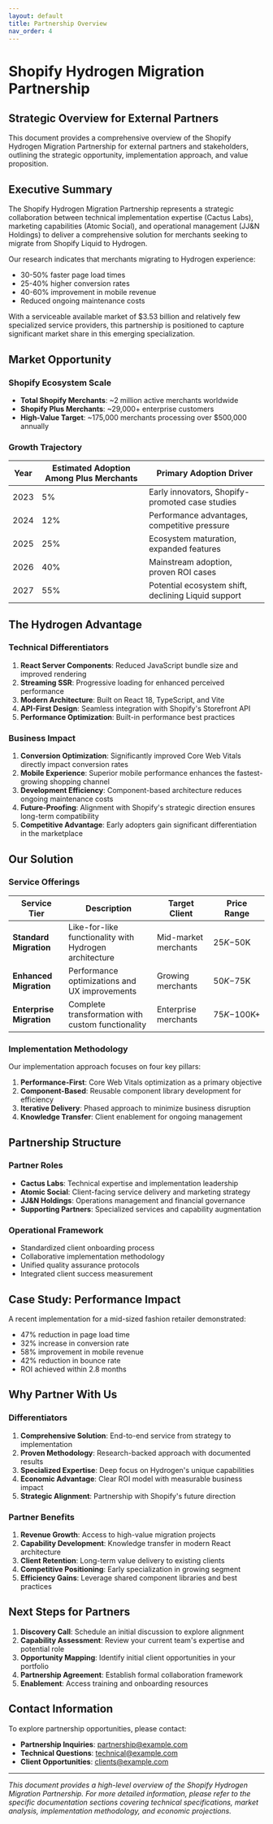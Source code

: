```yaml
---
layout: default
title: Partnership Overview
nav_order: 4
---
```


# Shopify Hydrogen Migration Partnership
## Strategic Overview for External Partners

This document provides a comprehensive overview of the Shopify Hydrogen Migration Partnership for external partners and stakeholders, outlining the strategic opportunity, implementation approach, and value proposition.

## Executive Summary

The Shopify Hydrogen Migration Partnership represents a strategic collaboration between technical implementation expertise (Cactus Labs), marketing capabilities (Atomic Social), and operational management (JJ&N Holdings) to deliver a comprehensive solution for merchants seeking to migrate from Shopify Liquid to Hydrogen.

Our research indicates that merchants migrating to Hydrogen experience:
- 30-50% faster page load times
- 25-40% higher conversion rates
- 40-60% improvement in mobile revenue
- Reduced ongoing maintenance costs

With a serviceable available market of $3.53 billion and relatively few specialized service providers, this partnership is positioned to capture significant market share in this emerging specialization.

## Market Opportunity

### Shopify Ecosystem Scale

- **Total Shopify Merchants**: ~2 million active merchants worldwide
- **Shopify Plus Merchants**: ~29,000+ enterprise customers
- **High-Value Target**: ~175,000 merchants processing over $500,000 annually

### Growth Trajectory

| Year | Estimated Adoption Among Plus Merchants | Primary Adoption Driver |
|------|---------------------------------------|--------------------------|
| 2023 | 5% | Early innovators, Shopify-promoted case studies |
| 2024 | 12% | Performance advantages, competitive pressure |
| 2025 | 25% | Ecosystem maturation, expanded features |
| 2026 | 40% | Mainstream adoption, proven ROI cases |
| 2027 | 55% | Potential ecosystem shift, declining Liquid support |

## The Hydrogen Advantage

### Technical Differentiators

1. **React Server Components**: Reduced JavaScript bundle size and improved rendering
2. **Streaming SSR**: Progressive loading for enhanced perceived performance
3. **Modern Architecture**: Built on React 18, TypeScript, and Vite
4. **API-First Design**: Seamless integration with Shopify's Storefront API
5. **Performance Optimization**: Built-in performance best practices

### Business Impact

1. **Conversion Optimization**: Significantly improved Core Web Vitals directly impact conversion rates
2. **Mobile Experience**: Superior mobile performance enhances the fastest-growing shopping channel
3. **Development Efficiency**: Component-based architecture reduces ongoing maintenance costs
4. **Future-Proofing**: Alignment with Shopify's strategic direction ensures long-term compatibility
5. **Competitive Advantage**: Early adopters gain significant differentiation in the marketplace

## Our Solution

### Service Offerings

| Service Tier | Description | Target Client | Price Range |
|--------------|-------------|--------------|-------------|
| **Standard Migration** | Like-for-like functionality with Hydrogen architecture | Mid-market merchants | $25K-$50K |
| **Enhanced Migration** | Performance optimizations and UX improvements | Growing merchants | $50K-$75K |
| **Enterprise Migration** | Complete transformation with custom functionality | Enterprise merchants | $75K-$100K+ |

### Implementation Methodology

Our implementation approach focuses on four key pillars:

1. **Performance-First**: Core Web Vitals optimization as a primary objective
2. **Component-Based**: Reusable component library development for efficiency
3. **Iterative Delivery**: Phased approach to minimize business disruption
4. **Knowledge Transfer**: Client enablement for ongoing management

## Partnership Structure

### Partner Roles

- **Cactus Labs**: Technical expertise and implementation leadership
- **Atomic Social**: Client-facing service delivery and marketing strategy
- **JJ&N Holdings**: Operations management and financial governance
- **Supporting Partners**: Specialized services and capability augmentation

### Operational Framework

- Standardized client onboarding process
- Collaborative implementation methodology
- Unified quality assurance protocols
- Integrated client success measurement

## Case Study: Performance Impact

A recent implementation for a mid-sized fashion retailer demonstrated:

- 47% reduction in page load time
- 32% increase in conversion rate
- 58% improvement in mobile revenue
- 42% reduction in bounce rate
- ROI achieved within 2.8 months

## Why Partner With Us

### Differentiators

1. **Comprehensive Solution**: End-to-end service from strategy to implementation
2. **Proven Methodology**: Research-backed approach with documented results
3. **Specialized Expertise**: Deep focus on Hydrogen's unique capabilities
4. **Economic Advantage**: Clear ROI model with measurable business impact
5. **Strategic Alignment**: Partnership with Shopify's future direction

### Partner Benefits

1. **Revenue Growth**: Access to high-value migration projects
2. **Capability Development**: Knowledge transfer in modern React architecture
3. **Client Retention**: Long-term value delivery to existing clients
4. **Competitive Positioning**: Early specialization in growing segment
5. **Efficiency Gains**: Leverage shared component libraries and best practices

## Next Steps for Partners

1. **Discovery Call**: Schedule an initial discussion to explore alignment
2. **Capability Assessment**: Review your current team's expertise and potential role
3. **Opportunity Mapping**: Identify initial client opportunities in your portfolio
4. **Partnership Agreement**: Establish formal collaboration framework
5. **Enablement**: Access training and onboarding resources

## Contact Information

To explore partnership opportunities, please contact:

- **Partnership Inquiries**: partnership@example.com
- **Technical Questions**: technical@example.com
- **Client Opportunities**: clients@example.com

---

*This document provides a high-level overview of the Shopify Hydrogen Migration Partnership. For more detailed information, please refer to the specific documentation sections covering technical specifications, market analysis, implementation methodology, and economic projections.* 